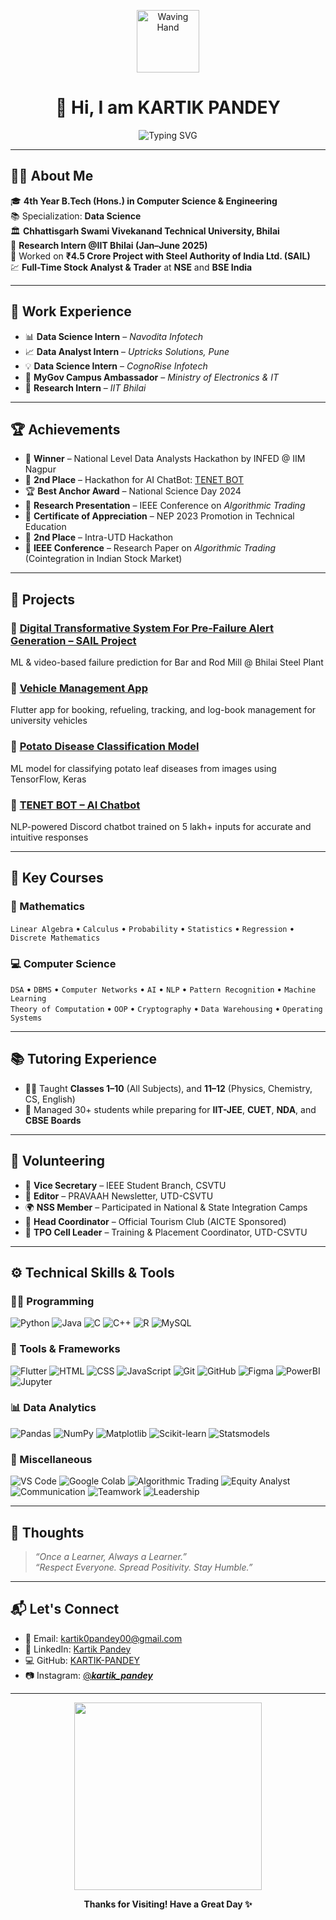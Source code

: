 <p align="center">
  <img src="https://media.giphy.com/media/hvRJCLFzcasrR4ia7z/giphy.gif" width="100" alt="Waving Hand" />
</p>

<h1 align="center">👋 Hi, I am KARTIK PANDEY</h1>

<p align="center">
  <img src="https://readme-typing-svg.demolab.com?font=Fira+Code&weight=500&size=24&pause=1000&color=00F7FF&center=true&vCenter=true&width=800&lines=Data+Science+Student+%7C+Data+Analyst;Welcome+to+my+GitHub+Profile+%F0%9F%8E%89;Exploring+Data+%26+Building+Intelligent+Systems..." alt="Typing SVG" />
</p>


---

## 👨‍💻 About Me

🎓 **4th Year B.Tech (Hons.) in Computer Science & Engineering**  
📚 Specialization: **Data Science**  
🏛️ **Chhattisgarh Swami Vivekanand Technical University, Bhilai**  
🔬 **Research Intern @IIT Bhilai (Jan–June 2025)**  
💼 Worked on **₹4.5 Crore Project with Steel Authority of India Ltd. (SAIL)**  
💹 **Full-Time Stock Analyst & Trader** at **NSE** and **BSE India**

---

## 🧠 Work Experience

- 📊 **Data Science Intern** – *Navodita Infotech*  
- 📈 **Data Analyst Intern** – *Uptricks Solutions, Pune*  
- 💡 **Data Science Intern** – *CognoRise Infotech*  
- 📣 **MyGov Campus Ambassador** – *Ministry of Electronics & IT*  
- 🧪 **Research Intern** – *IIT Bhilai*

---

## 🏆 Achievements

- 🥇 **Winner** – National Level Data Analysts Hackathon by INFED @ IIM Nagpur
- 🥈 **2nd Place** – Hackathon for AI ChatBot: [TENET BOT](https://github.com/KARTIK-PANDEY/Ai_Based_Chatbot-TENET_BOT)  
- 🏆 **Best Anchor Award** – National Science Day 2024   
- 🧠 **Research Presentation** – IEEE Conference on *Algorithmic Trading*  
- 📜 **Certificate of Appreciation** – NEP 2023 Promotion in Technical Education  
- 🧪 **2nd Place** – Intra-UTD Hackathon
- 🧠 **IEEE Conference** – Research Paper on *Algorithmic Trading* (Cointegration in Indian Stock Market)

---

## 📂 Projects

### 🔧 [Digital Transformative System For Pre-Failure Alert Generation – SAIL Project](https://github.com/KARTIK-PANDEY/Digital_Transformative_System_for_Pre-Failure_Alert_Genertaion_and_Cobble_Reduction)
ML & video-based failure prediction for Bar and Rod Mill @ Bhilai Steel Plant

### 🚗 [Vehicle Management App](https://github.com/KARTIK-PANDEY/vehicle_management_app)
Flutter app for booking, refueling, tracking, and log-book management for university vehicles

### 🥔 [Potato Disease Classification Model](https://github.com/KARTIK-PANDEY/Potato_disease_classification_model)
ML model for classifying potato leaf diseases from images using TensorFlow, Keras

### 🤖 [TENET BOT – AI Chatbot](https://github.com/KARTIK-PANDEY/Ai_Based_Chatbot-TENET_BOT)
NLP-powered Discord chatbot trained on 5 lakh+ inputs for accurate and intuitive responses

---

## 📘 Key Courses

### 🧮 Mathematics
`Linear Algebra` • `Calculus` • `Probability` • `Statistics` • `Regression` • `Discrete Mathematics`

### 💻 Computer Science
`DSA` • `DBMS` • `Computer Networks` • `AI` • `NLP` • `Pattern Recognition` • `Machine Learning`  
`Theory of Computation` • `OOP` • `Cryptography` • `Data Warehousing` • `Operating Systems`

---

## 📚 Tutoring Experience

- 👨‍🏫 Taught **Classes 1–10** (All Subjects), and **11–12** (Physics, Chemistry, CS, English)  
- 👥 Managed 30+ students while preparing for **IIT-JEE**, **CUET**, **NDA**, and **CBSE Boards**

---

## 🤝 Volunteering

- 🧢 **Vice Secretary** – IEEE Student Branch, CSVTU  
- 📰 **Editor** – PRAVAAH Newsletter, UTD-CSVTU  
- 🌍 **NSS Member** – Participated in National & State Integration Camps  
- 🎯 **Head Coordinator** – Official Tourism Club (AICTE Sponsored)  
- 💼 **TPO Cell Leader** – Training & Placement Coordinator, UTD-CSVTU

---

## ⚙️ Technical Skills & Tools

### 👨‍💻 Programming
![Python](https://img.shields.io/badge/Python-3776AB?style=flat&logo=python&logoColor=white)
![Java](https://img.shields.io/badge/Java-ED8B00?style=flat&logo=java&logoColor=white)
![C](https://img.shields.io/badge/C-00599C?style=flat&logo=c&logoColor=white)
![C++](https://img.shields.io/badge/C++-00599C?style=flat&logo=cplusplus&logoColor=white)
![R](https://img.shields.io/badge/R-276DC3?style=flat&logo=r&logoColor=white)
![MySQL](https://img.shields.io/badge/MySQL-4479A1?style=flat&logo=mysql&logoColor=white)

### 🧰 Tools & Frameworks
![Flutter](https://img.shields.io/badge/Flutter-02569B?style=flat&logo=flutter&logoColor=white)
![HTML](https://img.shields.io/badge/HTML5-E34F26?style=flat&logo=html5&logoColor=white)
![CSS](https://img.shields.io/badge/CSS3-1572B6?style=flat&logo=css3&logoColor=white)
![JavaScript](https://img.shields.io/badge/JavaScript-F7DF1E?style=flat&logo=javascript&logoColor=black)
![Git](https://img.shields.io/badge/Git-F05032?style=flat&logo=git&logoColor=white)
![GitHub](https://img.shields.io/badge/GitHub-181717?style=flat&logo=github)
![Figma](https://img.shields.io/badge/Figma-F24E1E?style=flat&logo=figma&logoColor=white)
![PowerBI](https://img.shields.io/badge/PowerBI-F2C811?style=flat&logo=powerbi&logoColor=black)
![Jupyter](https://img.shields.io/badge/Jupyter-F37626?style=flat&logo=jupyter&logoColor=white)

### 📊 Data Analytics
![Pandas](https://img.shields.io/badge/Pandas-150458?style=flat&logo=pandas&logoColor=white)
![NumPy](https://img.shields.io/badge/NumPy-013243?style=flat&logo=numpy&logoColor=white)
![Matplotlib](https://img.shields.io/badge/Matplotlib-007ACC?style=flat)
![Scikit-learn](https://img.shields.io/badge/Scikit--learn-F7931E?style=flat&logo=scikit-learn&logoColor=white)
![Statsmodels](https://img.shields.io/badge/Statsmodels-003B71?style=flat)

### 🧩 Miscellaneous
![VS Code](https://img.shields.io/badge/VS%20Code-007ACC?style=flat&logo=visualstudiocode)
![Google Colab](https://img.shields.io/badge/Colab-F9AB00?style=flat&logo=googlecolab&logoColor=black)
![Algorithmic Trading](https://img.shields.io/badge/Algorithmic%20Trading-607D8B?style=flat)
![Equity Analyst](https://img.shields.io/badge/Stock%20Market%20Analysis-795548?style=flat)
![Communication](https://img.shields.io/badge/Communication-03A9F4?style=flat)
![Teamwork](https://img.shields.io/badge/Teamwork-4CAF50?style=flat)
![Leadership](https://img.shields.io/badge/Leadership-607D8B?style=flat)

---

## 💭 Thoughts

> _“Once a Learner, Always a Learner.”_  
> _“Respect Everyone. Spread Positivity. Stay Humble.”_

---

## 📬 Let's Connect

- 📧 Email: [kartik0pandey00@gmail.com](mailto:kartik0pandey00@gmail.com)  
- 💼 LinkedIn: [Kartik Pandey](https://www.linkedin.com/in/kartik-pandey-1324a4253/)  
- 💻 GitHub: [KARTIK-PANDEY](https://github.com/KARTIK-PANDEY)  
- 📷 Instagram: [@___kartik_pandey___](https://www.instagram.com/___kartik_pandey___/)

---

<p align="center">
  <img src="https://media.giphy.com/media/qgQUggAC3Pfv687qPC/giphy.gif" width="300"/>
</p>

<p align="center"><b>Thanks for Visiting! Have a Great Day ✨</b></p>
